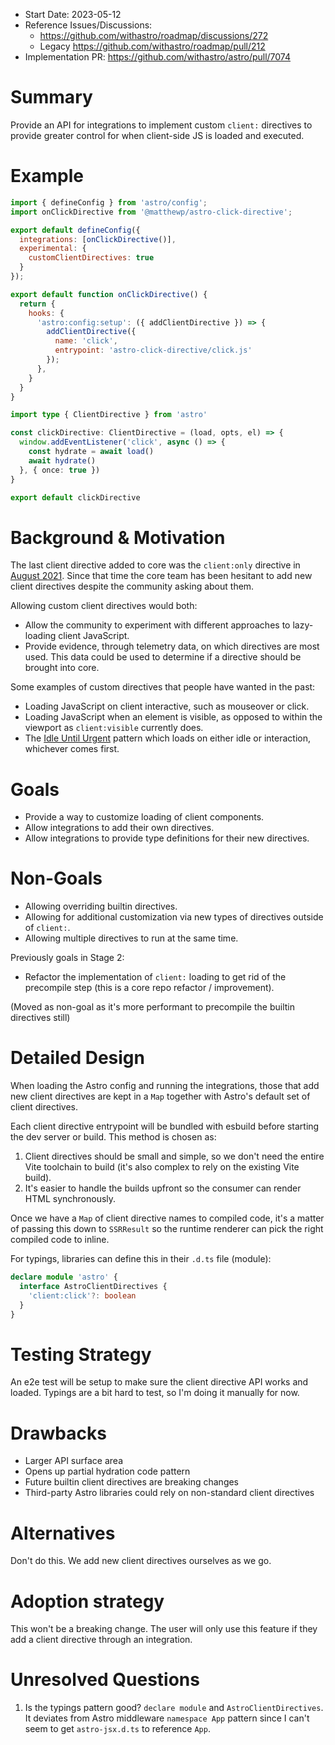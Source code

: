 - Start Date: 2023-05-12
- Reference Issues/Discussions: 
  - https://github.com/withastro/roadmap/discussions/272
  - Legacy https://github.com/withastro/roadmap/pull/212
- Implementation PR: https://github.com/withastro/astro/pull/7074

# Summary

Provide an API for integrations to implement custom `client:` directives to provide greater control for when client-side JS is loaded and executed.

# Example

```js
import { defineConfig } from 'astro/config';
import onClickDirective from '@matthewp/astro-click-directive';

export default defineConfig({
  integrations: [onClickDirective()],
  experimental: {
    customClientDirectives: true
  }
});
```

```js
export default function onClickDirective() {
  return {
    hooks: {
      'astro:config:setup': ({ addClientDirective }) => {
        addClientDirective({
          name: 'click',
          entrypoint: 'astro-click-directive/click.js'
        });
      },
    }
  }
}
```

```ts
import type { ClientDirective } from 'astro'

const clickDirective: ClientDirective = (load, opts, el) => {
  window.addEventListener('click', async () => {
    const hydrate = await load()
    await hydrate()
  }, { once: true })
}

export default clickDirective
```

# Background & Motivation

The last client directive added to core was the `client:only` directive in [August 2021](https://github.com/withastro/astro/issues/751). Since that time the core team has been hesitant to add new client directives despite the community asking about them.

Allowing custom client directives would both:

- Allow the community to experiment with different approaches to lazy-loading client JavaScript.
- Provide evidence, through telemetry data, on which directives are most used. This data could be used to determine if a directive should be brought into core.

Some examples of custom directives that people have wanted in the past:

- Loading JavaScript on client interactive, such as mouseover or click.
- Loading JavaScript when an element is visible, as opposed to within the viewport as `client:visible` currently does.
- The [Idle Until Urgent](https://philipwalton.com/articles/idle-until-urgent/) pattern which loads on either idle or interaction, whichever comes first.

# Goals

- Provide a way to customize loading of client components.
- Allow integrations to add their own directives.
- Allow integrations to provide type definitions for their new directives.

# Non-Goals

- Allowing overriding builtin directives.
- Allowing for additional customization via new types of directives outside of `client:`.
- Allowing multiple directives to run at the same time.

Previously goals in Stage 2:
- Refactor the implementation of `client:` loading to get rid of the precompile step (this is a core repo refactor / improvement).

(Moved as non-goal as it's more performant to precompile the builtin directives still)

# Detailed Design

When loading the Astro config and running the integrations, those that add new client directives are kept in a `Map` together with Astro's default set of client directives.

Each client directive entrypoint will be bundled with esbuild before starting the dev server or build. This method is chosen as:

1. Client directives should be small and simple, so we don't need the entire Vite toolchain to build (it's also complex to rely on the existing Vite build).
2. It's easier to handle the builds upfront so the consumer can render HTML synchronously.

Once we have a `Map` of client directive names to compiled code, it's a matter of passing this down to `SSRResult` so the runtime renderer can pick the right compiled code to inline.

For typings, libraries can define this in their `.d.ts` file (module):

```ts
declare module 'astro' {
  interface AstroClientDirectives {
    'client:click'?: boolean
  }
}
```

# Testing Strategy

An e2e test will be setup to make sure the client directive API works and loaded. Typings are a bit hard to test, so I'm doing it manually for now.

# Drawbacks

- Larger API surface area
- Opens up partial hydration code pattern
- Future builtin client directives are breaking changes
- Third-party Astro libraries could rely on non-standard client directives

# Alternatives

Don't do this. We add new client directives ourselves as we go.

# Adoption strategy

This won't be a breaking change. The user will only use this feature if they add a client directive through an integration.

# Unresolved Questions

1. Is the typings pattern good? `declare module` and `AstroClientDirectives`. It deviates from Astro middleware `namespace App` pattern since I can't seem to get `astro-jsx.d.ts` to reference `App`.
